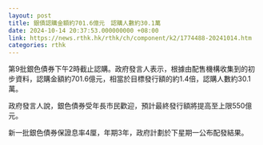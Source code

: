 ```yaml
---
layout: post
title: 銀債認購金額約701.6億元　認購人數約30.1萬
date: 2024-10-14 20:37:53.000000000 +08:00
link: https://news.rthk.hk/rthk/ch/component/k2/1774488-20241014.htm
categories: rthk
---
```


第9批銀色債券下午2時截止認購。政府發言人表示，根據由配售機構收集到的初步資料，認購金額約701.6億元，相當於目標發行額的約1.4倍，認購人數約30.1萬。

政府發言人說，銀色債券受年長市民歡迎，預計最終發行額將提高至上限550億元。

新一批銀色債券保證息率4厘，年期3年，政府計劃於下星期一公布配發結果。
